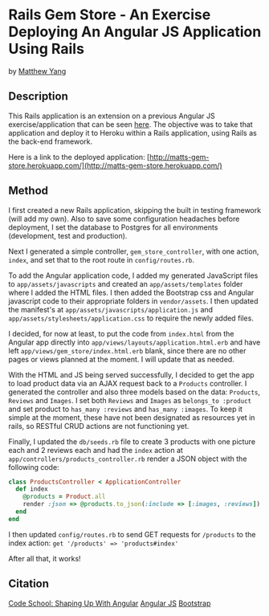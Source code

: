 # Rails Gem Store - An Exercise Deploying An Angular JS Application Using Rails

by [Matthew Yang](http://matthewgyang.com)

## Description
This Rails application is an extension on a previous Angular JS exercise/application that can be seen [here](https://github.com/yang70/gem-store).  The objective was to take that application and deploy it to Heroku within a Rails application, using Rails as the back-end framework.

Here is a link to the deployed application: [http://matts-gem-store.herokuapp.com/](http://matts-gem-store.herokuapp.com/)

## Method
I first created a new Rails application, skipping the built in testing framework (will add my own).  Also to save some configuration headaches before deployment, I set the database to Postgres for all environments (development, test and production).

Next I generated a simple controller, `gem_store_controller`, with one action, `index`, and set that to the root route in `config/routes.rb`.

To add the Angular application code, I added my generated JavaScript files to `app/assets/javascripts` and created an `app/assets/templates` folder where I added the HTML files.  I then added the Bootstrap css and Angular javascript code to their appropriate folders in `vendor/assets`.  I then updated the manifest's at `app/assets/javascripts/application.js` and `app/assets/stylesheets/application.css` to require the newly added files.

I decided, for now at least, to put the code from `index.html` from the Angular app directly into `app/views/layouts/application.html.erb` and have left `app/views/gem_store/index.html.erb` blank, since there are no other pages or views planned at the moment.  I will update that as needed.

With the HTML and JS being served successfully, I decided to get the app to load product data via an AJAX request back to a `Products` controller.  I generated the controller and also three models based on the data:  `Products`, `Reviews` and `Images`.  I set both `Reviews` and `Images` as `belongs_to :product` and set product to `has_many :reviews` and `has_many :images`.  To keep it simple at the moment, these have not been designated as resources yet in rails, so RESTful CRUD actions are not functioning yet.

Finally, I updated the `db/seeds.rb` file to create 3 products with one picture each and 2 reviews each and had the `index` action at `app/controllers/products_controller.rb` render a JSON object with the following code:

```ruby
class ProductsController < ApplicationController
  def index
    @products = Product.all
    render :json => @products.to_json(:include => [:images, :reviews])
  end
end
```
I then updated `config/routes.rb` to send GET requests for `/products` to the index action: `get '/products' => 'products#index'`

After all that, it works!

## Citation
[Code School: Shaping Up With Angular](http://campus.codeschool.com/courses/shaping-up-with-angular-js/intro)
[Angular JS](https://angularjs.org/)
[Bootstrap](http://getbootstrap.com/)
